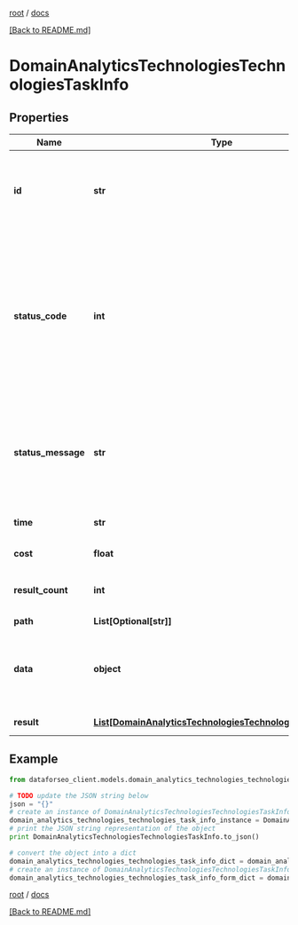 [root](./../ "root") / [docs](./ "docs")

[[Back to README.md]](./../README.md "[Back to README.md]")

# DomainAnalyticsTechnologiesTechnologiesTaskInfo

## Properties

Name | Type | Description | Notes
------------ | ------------- | ------------- | -------------
**id** | **str** | task identifier unique task identifier in our system in the UUID format | [optional]
**status_code** | **int** | status code of the task generated by DataForSEO, can be within the following range: 10000-60000 you can find the full list of the response codes here | [optional]
**status_message** | **str** | informational message of the task you can find the full list of general informational messages here | [optional]
**time** | **str** | execution time, seconds | [optional]
**cost** | **float** | total tasks cost, USD | [optional]
**result_count** | **int** | number of elements in the result array | [optional]
**path** | **List[Optional[str]]** | URL path | [optional]
**data** | **object** | contains the same parameters that you specified in the POST request | [optional]
**result** | [**List[DomainAnalyticsTechnologiesTechnologiesResultInfo]**](DomainAnalyticsTechnologiesTechnologiesResultInfo.md) | array of results | [optional]

## Example

```python
from dataforseo_client.models.domain_analytics_technologies_technologies_task_info import DomainAnalyticsTechnologiesTechnologiesTaskInfo

# TODO update the JSON string below
json = "{}"
# create an instance of DomainAnalyticsTechnologiesTechnologiesTaskInfo from a JSON string
domain_analytics_technologies_technologies_task_info_instance = DomainAnalyticsTechnologiesTechnologiesTaskInfo.from_json(json)
# print the JSON string representation of the object
print DomainAnalyticsTechnologiesTechnologiesTaskInfo.to_json()

# convert the object into a dict
domain_analytics_technologies_technologies_task_info_dict = domain_analytics_technologies_technologies_task_info_instance.to_dict()
# create an instance of DomainAnalyticsTechnologiesTechnologiesTaskInfo from a dict
domain_analytics_technologies_technologies_task_info_form_dict = domain_analytics_technologies_technologies_task_info.from_dict(domain_analytics_technologies_technologies_task_info_dict)
```

  

[root](./../ "root") / [docs](./ "docs")

[[Back to README.md]](./../README.md "[Back to README.md]")